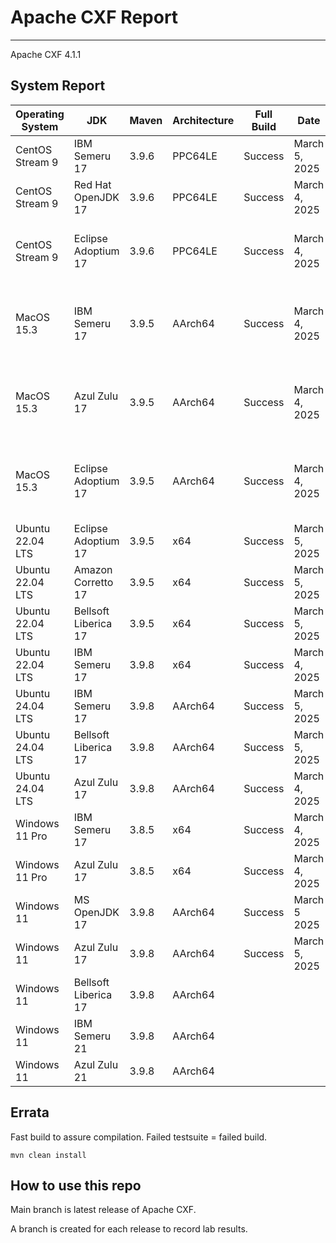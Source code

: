 # Apache CXF Report
--- 

Apache CXF 4.1.1

## System Report

| Operating System    | JDK       | Maven | Architecture | Full Build | Date  | Notes |
|---------------------|-----------|-------|--------------|------------|-------|-------|
| CentOS Stream 9     | IBM Semeru 17  | 3.9.6 | PPC64LE      | Success  | March 5, 2025| |
| CentOS Stream 9     | Red Hat OpenJDK 17  | 3.9.6 | PPC64LE      |Success  | March 4, 2025 | |
| CentOS Stream 9     | Eclipse Adoptium 17  | 3.9.6 | PPC64LE     |Success  | March 4, 2025 | Some failed JAX-RS System Tests |
| MacOS 15.3          | IBM Semeru 17  | 3.9.5 | AArch64      | Success  | March 4, 2025 | Apache CXF SSE Integration System Tests for Tomcat .|
| MacOS 15.3          | Azul Zulu 17  | 3.9.5 | AArch64     |Success | March 4, 2025 | Apache CXF SSE Integration System Tests for Tomcat|
| MacOS 15.3          | Eclipse Adoptium 17  | 3.9.5 | AArch64      |Success | March 4, 2025 | Apache CXF SSE Integration System Tests for Tomcat|
| Ubuntu 22.04 LTS    | Eclipse Adoptium 17  | 3.9.5 | x64     |Success  | March 5, 2025| |
| Ubuntu 22.04 LTS    | Amazon Corretto 17  | 3.9.5 | x64      |Success  | March 5, 2025| |
| Ubuntu 22.04 LTS    | Bellsoft Liberica 17  | 3.9.5 | x64     |Success  | March 5, 2025| |
| Ubuntu 22.04 LTS    | IBM Semeru 17  | 3.9.8 | x64      | Success  | March 4, 2025| |
| Ubuntu 24.04 LTS    | IBM Semeru 17  | 3.9.8 | AArch64      |Success  | March 5, 2025| |
| Ubuntu 24.04 LTS    | Bellsoft Liberica 17 | 3.9.8 | AArch64      |Success  | March 5, 2025| |
| Ubuntu 24.04 LTS    | Azul Zulu 17  | 3.9.8 | AArch64      |Success  | March 4, 2025| |
| Windows 11 Pro      | IBM Semeru 17  | 3.8.5 | x64      | Success  | March 4, 2025 | |
| Windows 11 Pro      | Azul Zulu 17  | 3.8.5 | x64      | Success  | March 4, 2025 | |
| Windows 11       | MS OpenJDK 17  | 3.9.8 | AArch64      |Success  | March 5 2025| |
| Windows 11       | Azul Zulu 17  | 3.9.8 | AArch64      |Success  | March 5, 2025| |
| Windows 11       | Bellsoft Liberica 17  | 3.9.8 | AArch64      |   |  | |
| Windows 11       | IBM Semeru 21  | 3.9.8 | AArch64      |   |  | |
| Windows 11       | Azul Zulu 21  | 3.9.8 | AArch64      |   |  | |



## Errata


Fast build to assure compilation. Failed testsuite = failed build.
```
mvn clean install
```

## How to use this repo

Main branch is latest release of Apache CXF.

A branch is created for each release to record lab results.
